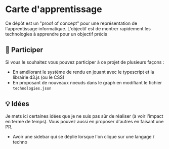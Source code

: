 # Carte d'apprentissage

Ce dépôt est un "proof of concept" pour une représentation de l'apprentissage informatique. L'objectif est de montrer rapidement les technologies à apprendre pour un objectif précis

## 👬 Participer

Si vous le souhaitez vous pouvez participer à ce projet de plusieurs façons :

- En améliorant le système de rendu en jouant avec le typescript et la librairie d3.js (ou le CSS)
- En proposant de nouveaux noeuds dans le graph en modifiant le fichier `technologies.json`

## 💡 Idées

Je mets ici certaines idées que je ne suis pas sûr de réaliser (à voir l'impact en terme de temps). Vous pouvez aussi en proposer d'autres en faisant une PR.

- Avoir une sidebar qui se déplie lorsque l'on clique sur une langage / techno
